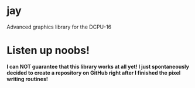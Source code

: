 jay
===

Advanced graphics library for the DCPU-16

**Listen up noobs!**
====================
**I can NOT guarantee that this library works at all yet! I just spontaneously decided to create a repository on GitHub right after I finished the pixel writing routines!**
